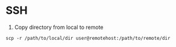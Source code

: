 # SSH

1. Copy directory from local to remote
```
scp -r /path/to/local/dir user@remotehost:/path/to/remote/dir
```